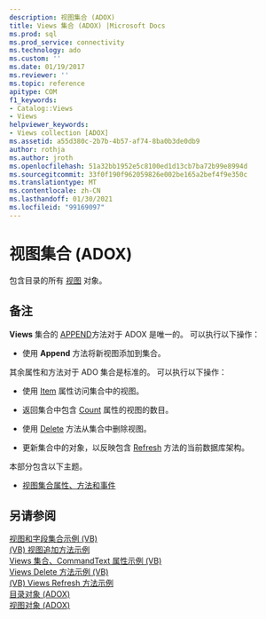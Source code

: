 ```yaml
---
description: 视图集合 (ADOX)
title: Views 集合 (ADOX) |Microsoft Docs
ms.prod: sql
ms.prod_service: connectivity
ms.technology: ado
ms.custom: ''
ms.date: 01/19/2017
ms.reviewer: ''
ms.topic: reference
apitype: COM
f1_keywords:
- Catalog::Views
- Views
helpviewer_keywords:
- Views collection [ADOX]
ms.assetid: a55d380c-2b7b-4b57-af74-8ba0b3de0db9
author: rothja
ms.author: jroth
ms.openlocfilehash: 51a32bb1952e5c8100ed1d13cb7ba72b99e8994d
ms.sourcegitcommit: 33f0f190f962059826e002be165a2bef4f9e350c
ms.translationtype: MT
ms.contentlocale: zh-CN
ms.lasthandoff: 01/30/2021
ms.locfileid: "99169097"
---
```

# <a name="views-collection-adox"></a>视图集合 (ADOX)
包含目录的所有 [视图](./view-object-adox.md) 对象。  
  
## <a name="remarks"></a>备注  
 **Views** 集合的 [APPEND](./append-method-adox-views.md)方法对于 ADOX 是唯一的。 可以执行以下操作：  
  
-   使用 **Append** 方法将新视图添加到集合。  
  
 其余属性和方法对于 ADO 集合是标准的。 可以执行以下操作：  
  
-   使用 [Item](../ado-api/item-property-ado.md) 属性访问集合中的视图。  
  
-   返回集合中包含 [Count](../ado-api/count-property-ado.md) 属性的视图的数目。  
  
-   使用 [Delete](./delete-method-adox-collections.md) 方法从集合中删除视图。  
  
-   更新集合中的对象，以反映包含 [Refresh](../ado-api/refresh-method-ado.md) 方法的当前数据库架构。  
  
 本部分包含以下主题。  
  
-   [视图集合属性、方法和事件](./views-collection-properties-methods-and-events.md)  
  
## <a name="see-also"></a>另请参阅  
 [视图和字段集合示例 (VB) ](./views-and-fields-collections-example-vb.md)   
 [ (VB) 视图追加方法示例 ](./views-append-method-example-vb.md)   
 [Views 集合、CommandText 属性示例 (VB) ](./views-collection-commandtext-property-example-vb.md)   
 [Views Delete 方法示例 (VB) ](./views-delete-method-example-vb.md)   
 [ (VB) Views Refresh 方法示例 ](./views-refresh-method-example-vb.md)   
 [目录对象 (ADOX) ](./catalog-object-adox.md)   
 [视图对象 (ADOX)](./view-object-adox.md)